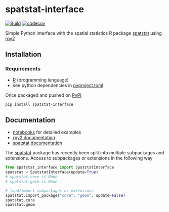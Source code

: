 # spatstat-interface

[![Build](https://github.com/For-a-few-DPPs-more/spatstat-interface/actions/workflows/main.yml/badge.svg)](https://github.com/For-a-few-DPPs-more/spatstat-interface/actions/workflows/main.yml)
[![codecov](https://codecov.io/gh/For-a-few-DPPs-more/spatstat-interface/branch/main/graph/badge.svg?token=BHTI6L66P2)](https://codecov.io/gh/For-a-few-DPPs-more/spatstat-interface)

Simple Python interface with the spatial statistics R package [spatstat](https://github.com/spatstat/spatstat) using [rpy2](https://github.com/rpy2/rpy2)

## Installation

### Requirements

* [R](https://www.r-project.org/) (programming language)
* see python dependencies in [pyproject.toml](./pyproject.toml)

Once packaged and pushed on [PyPI](https://pypi.org/)

```bash
pip install spatstat-interface
```

## Documentation

* [notebooks](./notebooks) for detailed examples
* [rpy2 documentation](https://rpy2.github.io/doc.html)
* [spatstat documentation](https://rdocumentation.org/search?q=spatstat)

The [spatstat](https://github.com/spatstat/spatstat) package has recently been split into multiple subpackages and extensions.
Access to subpackages or extensions in the following way

```python
from spatstat_interface import SpatstatInterface
spatstat = SpatstatInterface(update=True)
# spatstat.core is None
# spatstat.geom is None

# load/import subpackages or extensions
spatstat.import_package("core", "geom", update=False)
spatstat.core
spatstat.geom
```

